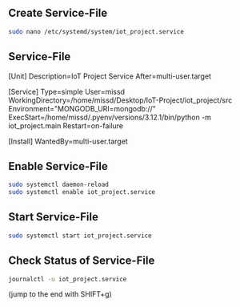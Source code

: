

## Create Service-File
```bash
sudo nano /etc/systemd/system/iot_project.service
```

## Service-File
[Unit]
Description=IoT Project Service
After=multi-user.target

[Service]
Type=simple
User=missd
WorkingDirectory=/home/missd/Desktop/IoT-Project/iot_project/src
Environment="MONGODB_URI=mongodb://<mongo-uri>"
ExecStart=/home/missd/.pyenv/versions/3.12.1/bin/python -m iot_project.main
Restart=on-failure


[Install]
WantedBy=multi-user.target




## Enable Service-File
```bash
sudo systemctl daemon-reload                     
sudo systemctl enable iot_project.service
```


## Start Service-File
```bash
sudo systemctl start iot_project.service
```


## Check Status of Service-File
```bash
journalctl -u iot_project.service 
```
(jump to the end with SHIFT+g)

